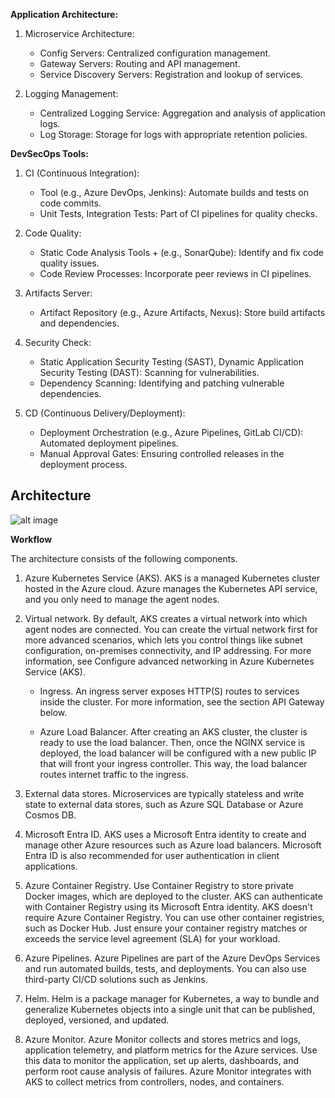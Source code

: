 **Application Architecture:**
1. Microservice Architecture:

    + Config Servers: Centralized configuration management.
    + Gateway Servers: Routing and API management.
    + Service Discovery Servers: Registration and lookup of services.
2. Logging Management:

    + Centralized Logging Service: Aggregation and analysis of application logs.
    + Log Storage: Storage for logs with appropriate retention policies.

**DevSecOps Tools:**
1. CI (Continuous Integration):

    + Tool (e.g., Azure DevOps, Jenkins): Automate builds and tests on code commits.
    + Unit Tests, Integration Tests: Part of CI pipelines for quality checks.

2. Code Quality:

    + Static Code Analysis Tools + (e.g., SonarQube): 
    Identify and fix code quality issues.
    + Code Review Processes: Incorporate peer reviews in CI pipelines.

3. Artifacts Server:

    + Artifact Repository (e.g., Azure Artifacts, Nexus): 
Store build artifacts and dependencies.

4. Security Check:

    +  Static Application Security Testing (SAST), Dynamic Application Security Testing (DAST): Scanning for vulnerabilities.
    + Dependency Scanning: Identifying and patching vulnerable dependencies.
5. CD (Continuous Delivery/Deployment):

    + Deployment Orchestration (e.g., Azure Pipelines, GitLab CI/CD): Automated deployment pipelines.
    + Manual Approval Gates: Ensuring controlled releases in the deployment process.


## Architecture

![alt image](https://learn.microsoft.com/en-us/azure/architecture/reference-architectures/containers/aks-microservices/images/aks.svg)

**Workflow**

The architecture consists of the following components.

1. Azure Kubernetes Service (AKS). AKS is a managed Kubernetes cluster hosted in the Azure cloud. Azure manages the Kubernetes API service, and you only need to manage the agent nodes.

2. Virtual network. By default, AKS creates a virtual network into which agent nodes are connected. You can create the virtual network first for more advanced scenarios, which lets you control things like subnet configuration, on-premises connectivity, and IP addressing. For more information, see Configure advanced networking in Azure Kubernetes Service (AKS).

    + Ingress. An ingress server exposes HTTP(S) routes to services inside the cluster. For more information, see the section API Gateway below.

    + Azure Load Balancer. After creating an AKS cluster, the cluster is ready to use the load balancer. Then, once the NGINX service is deployed, the load balancer will be configured with a new public IP that will front your ingress controller. This way, the load balancer routes internet traffic to the ingress.

3. External data stores. Microservices are typically stateless and write state to external data stores, such as Azure SQL Database or Azure Cosmos DB.

4. Microsoft Entra ID. AKS uses a Microsoft Entra identity to create and manage other Azure resources such as Azure load balancers. Microsoft Entra ID is also recommended for user authentication in client applications.

5. Azure Container Registry. Use Container Registry to store private Docker images, which are deployed to the cluster. AKS can authenticate with Container Registry using its Microsoft Entra identity. AKS doesn't require Azure Container Registry. You can use other container registries, such as Docker Hub. Just ensure your container registry matches or exceeds the service level agreement (SLA) for your workload.

6. Azure Pipelines. Azure Pipelines are part of the Azure DevOps Services and run automated builds, tests, and deployments. You can also use third-party CI/CD solutions such as Jenkins.

7. Helm. Helm is a package manager for Kubernetes, a way to bundle and generalize Kubernetes objects into a single unit that can be published, deployed, versioned, and updated.

8. Azure Monitor. Azure Monitor collects and stores metrics and logs, application telemetry, and platform metrics for the Azure services. Use this data to monitor the application, set up alerts, dashboards, and perform root cause analysis of failures. Azure Monitor integrates with AKS to collect metrics from controllers, nodes, and containers.
